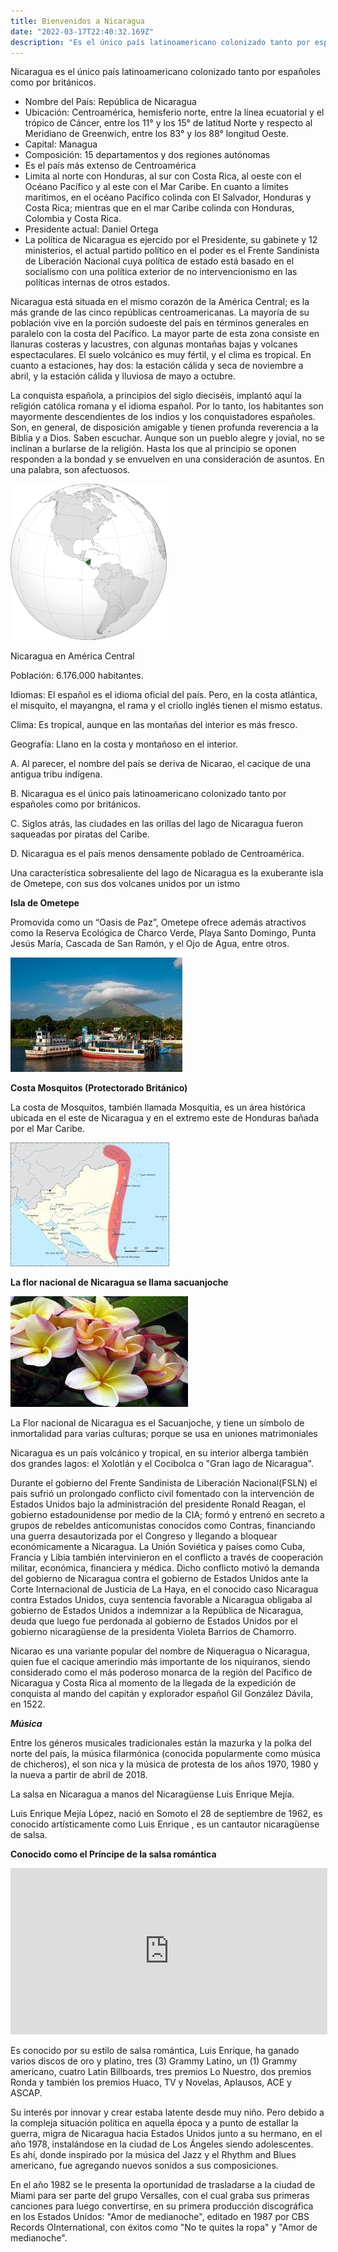 ```yaml
---
title: Bienvenidos a Nicaragua
date: "2022-03-17T22:40:32.169Z"
description: "Es el único país latinoamericano colonizado tanto por españoles como por británicos."
---
```





Nicaragua es el único país latinoamericano colonizado tanto por españoles como por británicos.

  

- Nombre del País: República de Nicaragua
- Ubicación: Centroamérica, hemisferio norte, entre la línea ecuatorial y el trópico de Cáncer, entre los 11° y los 15° de    latitud Norte y respecto al Meridiano de Greenwich, entre los 83° y los 88° longitud Oeste. 
- Capital: Managua
- Composición: 15 departamentos y dos regiones autónomas
- Es el país más extenso de Centroamérica
- Limita al norte con Honduras, al sur con Costa Rica, al oeste con el Océano Pacífico y al este con el Mar Caribe. En cuanto a límites marítimos, en el océano Pacífico colinda con El Salvador, Honduras y Costa Rica; mientras que en el mar Caribe colinda con Honduras, Colombia y Costa Rica. 
- Presidente actual: Daniel Ortega​
- La política de Nicaragua es ejercido por el Presidente, su gabinete y 12 ministerios, el actual partido político en el poder es el Frente Sandinista de Liberación Nacional cuya política de estado está basado en el socialismo con una política exterior de no intervencionismo en las políticas internas de otros estados.

  

Nicaragua está situada en el mismo corazón de la América Central; es la más grande de las cinco repúblicas centroamericanas. La mayoría de su población vive en la porción sudoeste del país en términos generales en paralelo con la costa del Pacífico. La mayor parte de esta zona consiste en llanuras costeras y lacustres, con algunas montañas bajas y volcanes espectaculares. El suelo volcánico es muy fértil, y el clima es tropical. En cuanto a estaciones, hay dos: la estación cálida y seca de noviembre a abril, y la estación cálida y lluviosa de mayo a octubre.

  

La conquista española, a principios del siglo dieciséis, implantó aquí la religión católica romana y el idioma español. Por lo tanto, los habitantes son mayormente descendientes de los indios y los conquistadores españoles. Son, en general, de disposición amigable y tienen profunda reverencia a la Biblia y a Dios. Saben escuchar. Aunque son un pueblo alegre y jovial, no se inclinan a burlarse de la religión. Hasta los que al principio se oponen responden a la bondad y se envuelven en una consideración de asuntos. En una palabra, son afectuosos.

![Nicaragua](../../../src/images/Nica.png)



Nicaragua en América Central

  

Población: 6.176.000 habitantes.

Idiomas: El español es el idioma oficial del país. Pero, en la costa atlántica, el misquito, el mayangna, el rama y el criollo inglés tienen el mismo estatus.

Clima: Es tropical, aunque en las montañas del interior es más fresco.

Geografía: Llano en la costa y montañoso en el interior.

A. Al parecer, el nombre del país se deriva de Nicarao, el cacique de una antigua tribu indígena.

B. Nicaragua es el único país latinoamericano colonizado tanto por españoles como por británicos.

C. Siglos atrás, las ciudades en las orillas del lago de Nicaragua fueron saqueadas por piratas del Caribe.

D. Nicaragua es el país menos densamente poblado de Centroamérica.

Una característica sobresaliente del lago de Nicaragua es la exuberante isla de Ometepe, con sus dos volcanes unidos por un istmo

**Isla de Ometepe**

Promovida como un “Oasis de Paz”, Ometepe ofrece además atractivos como la Reserva Ecológica de Charco Verde, Playa Santo Domingo, Punta Jesús María, Cascada de San Ramón, y el Ojo de Agua, entre otros.

  
![Isla Ometepe](../../../src/images/islaometepeNICA.jpg)


  

**Costa Mosquitos (Protectorado Británico)**

La costa de Mosquitos, también llamada Mosquitia, es un área histórica ubicada en el este de Nicaragua y en el extremo este de Honduras bañada por el Mar Caribe.

![Costa Mosquitos](../../../src/images/costaNICA.jpg)

  


**La flor nacional de Nicaragua se llama sacuanjoche**

![Flor Nacional Nicaragua](../../../src/images/florNICA.jpg)


  

La Flor nacional de Nicaragua es el Sacuanjoche, y tiene un símbolo de inmortalidad para varias culturas; porque se usa en uniones matrimoniales

  

Nicaragua es un país volcánico y tropical, en su interior alberga también dos grandes lagos: el Xolotlán y el Cocibolca o "Gran lago de Nicaragua".

  

Durante el gobierno del Frente Sandinista de Liberación Nacional(FSLN) el país sufrió un prolongado conflicto civil fomentado con la intervención de Estados Unidos bajo la administración del presidente Ronald Reagan, el gobierno estadounidense por medio de la CIA; formó y entrenó en secreto a grupos de rebeldes anticomunistas conocidos como Contras, financiando una guerra desautorizada por el Congreso y llegando a bloquear económicamente a Nicaragua. La Unión Soviética y países como Cuba, Francia​ y Libia también intervinieron en el conflicto a través de cooperación militar, económica, financiera y médica. Dicho conflicto motivó la demanda del gobierno de Nicaragua contra el gobierno de Estados Unidos ante la Corte Internacional de Justicia de La Haya, en el conocido caso Nicaragua contra Estados Unidos, cuya sentencia favorable a Nicaragua obligaba al gobierno de Estados Unidos a indemnizar a la República de Nicaragua, deuda que luego fue perdonada al gobierno de Estados Unidos por el gobierno nicaragüense de la presidenta Violeta Barrios de Chamorro.

  

​Nicarao es una variante popular del nombre de Niqueragua o Nicaragua, quien fue el cacique amerindio más importante de los niquiranos, siendo considerado como el más poderoso monarca de la región del Pacífico de Nicaragua y Costa Rica al momento de la llegada de la expedición de conquista al mando del capitán y explorador español Gil González Dávila, en 1522.

  

_**Música**_

Entre los géneros musicales tradicionales están la mazurka y la polka del norte del país, la música filarmónica (conocida popularmente como música de chicheros), el son nica​ y la música de protesta de los años 1970, 1980 y la nueva a partir de abril de 2018.

  

La salsa en Nicaragua a manos del Nicaragüense Luis Enrique Mejía.

  

Luis Enrique Mejía López, nació en Somoto el 28 de septiembre de 1962, es conocido artísticamente como Luis Enrique , es un cantautor nicaragüense de salsa.

**Conocido como el Príncipe de la salsa romántica**

  
<iframe width="507" height="266" src="https://www.youtube.com/embed/2PVi95J-FMo" title="YouTube video player" frameborder="0" allow="accelerometer; autoplay; clipboard-write; encrypted-media; gyroscope; picture-in-picture" allowfullscreen></iframe>


Es conocido por su estilo de salsa romántica, Luis Enrique, ha ganado varios discos de oro y platino, tres (3) Grammy Latino, un (1) Grammy americano, cuatro Latin Billboards, tres premios Lo Nuestro, dos premios Ronda y también los premios Huaco, TV y Novelas, Aplausos, ACE y ASCAP.

  

Su interés por innovar y crear estaba latente desde muy niño. Pero debido a la compleja situación política en aquella época y a punto de estallar la guerra, migra de Nicaragua hacia Estados Unidos junto a su hermano, en el año 1978, instalándose en la ciudad de Los Ángeles siendo adolescentes. Es ahí, donde inspirado por la música del Jazz y el Rhythm and Blues americano, fue agregando nuevos sonidos a sus composiciones.

  

En el año 1982 se le presenta la oportunidad de trasladarse a la ciudad de Miami para ser parte del grupo Versalles, con el cual graba sus primeras canciones para luego convertirse, en su primera producción discográfica en los Estados Unidos: "Amor de medianoche", editado en 1987 por CBS Records OInternational, con éxitos como "No te quites la ropa" y "Amor de medianoche".

